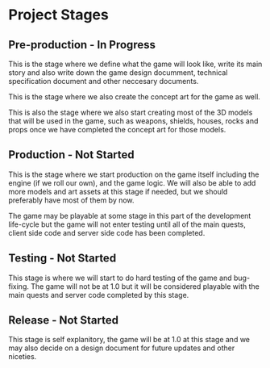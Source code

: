 # Project Stages

## Pre-production - In Progress
This is the stage where we define what the game will look like, write its main story and also write down the game design documment, technical specification document and other neccesary documents.

This is the stage where we also create the concept art for the game as well.

This is also the stage where we also start creating most of the 3D models that will be used in the game, such as weapons, shields, houses, rocks and props once we have completed the concept art for those models.

## Production - Not Started
This is the stage where we start production on the game itself including the engine (if we roll our own), and the game logic. We will also be able to add more models and art assets at this stage if needed, but we should preferably have most of them by now.

The game may be playable at some stage in this part of the development life-cycle but the game will not enter testing until all of the main quests, client side code and server side code has been completed.

## Testing - Not Started
This stage is where we will start to do hard testing of the game and bug-fixing. The game will not be at 1.0 but it will be considered playable with the main quests and server code completed by this stage.

## Release - Not Started
This stage is self explanitory, the game will be at 1.0 at this stage and we may also decide on a design document for future updates and other niceties.